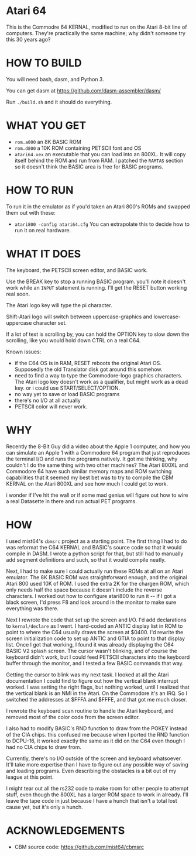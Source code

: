 Atari 64
=========================

This is the Commodre 64 KERNAL, modified to run on the Atari 8-bit
line of computers. 
They're practically the same machine; why didn't someone try
this 30 years ago?

HOW TO BUILD
============

You will need bash, dasm, and Python 3.

You can get dasm at https://github.com/dasm-assembler/dasm/

Run `./build.sh` and it should do everything.

WHAT YOU GET
============

* `rom.a000` an 8K BASIC ROM
* `rom.d800` a 10K ROM containing PETSCII font and OS
* `atari64.xex` an executable that you can load into an 800XL.
  It will copy itself behind the ROM and run from RAM.
  I patched the `RAMTAS` section so it doesn't think the BASIC
  area is free for BASIC programs.

HOW TO RUN
==========

To run it in the emulator as if you'd taken an Atari 800's ROMs and
swapped them out with these: 
* `atari800 -config atari64.cfg`
You can extrapolate this to decide how to run it on real hardware.

WHAT IT DOES
============

The keyboard, the PETSCII screen editor, and BASIC work.

Use the BREAK key to stop a running BASIC program.  you'll note
it doesn't work while an `INPUT` statement is running.
I'll get the RESET button working real soon.

The Atari logo key will type the pi character.

Shift-Atari logo will switch between uppercase-graphics and
lowercase-uppercase character set.

If a lot of text is scrolling by, you can hold the OPTION key
to slow down the scrolling, like you would hold down CTRL on
a real C64.

Known issues:
* if the C64 OS is in RAM, RESET reboots the original Atari OS.
  Supposedly the old Translator disk got around this somehow.
* need to find a way to type the Commodore-logo graphics characters.
  The Atari logo key doesn't work as a qualifier, but might work as
  a dead key.  or i could use START/SELECT/OPTION.
* no way yet to save or load BASIC programs
* there's no I/O at all actually
* PETSCII color will never work.

WHY
===

Recently the 8-Bit Guy did a video about the Apple 1 computer, and
how you can simulate an Apple 1 with a Commodore 64 program that just
reproduces the terminal I/O and runs the programs natively.  It got
me thinking, why couldn't I do the same thing with two other machines?
The Atari 800XL and Commodore 64 have such similar memory maps and
ROM switching capabilities that it seemed my best bet was to try to
compile the CBM KERNAL on the Atari 800XL and see how much I could
get to work.

i wonder if I've hit the wall or if some mad genius will figure out
how to wire a real Datasette in there and run actual PET programs.

HOW
===

I used mist64's `cbmsrc` project as a starting point.  The first
thing I had to do was reformat the C64 KERNAL and BASIC's source
code so that it would compile in DASM.  I wrote a python script
for that, but still had to manually add segment definitions and
such, so that it would compile neatly.

Next, I had to make sure I could actually run these ROMs at all
on an Atari emulator.  The 8K BASIC ROM was straightforward enough,
and the original Atari 800 used 10K of ROM.  I used the extra 2K
for the chargen ROM, which only needs half the space because it
doesn't include the reverse characters.  I worked out how to
configure atari800 to run it -- if I got a black screen, I'd
press F8 and look around in the monitor to make sure everything
was there.

Next I rewrote the code that set up the screen and I/O.  I'd
add declarations to `kernal/declare` as I went.  I hard-coded
an ANTIC display list in ROM to point to where the C64 usually
draws the screen at $0400.  I'd rewrite the screen initialization
code to set up ANTIC and GTIA to point to that display list.
Once I got that working, I found it was already displaying the
C64 BASIC V2 splash screen.  The cursor wasn't blinking, and
of course the keyboard didn't work, but I could feed PETSCII
characters into the keyboard buffer through the monitor, and
I tested a few BASIC commands that way.

Getting the cursor to blink was my next task.  I looked at all
the Atari documentation I could find to figure out how the
vertical blank interrupt worked.  I was setting the right
flags, but nothing worked, until I realized that the vertical
blank is an NMI in the Atari.  On the Commodore it's an IRQ.
So I switched the addresses at $FFFA and $FFFE, and that got
me much closer.

I rewrote the keyboard scan routine to handle the Atari
keyboard, and removed most of the color code from the screen
editor.  

I also had to modify BASIC's RND function to draw from the POKEY
instead of the CIA chips.  this confused me because when I ported
the RND function to DCPU-16, it worked exactly the same as it did
on the C64 even though I had no CIA chips to draw from.

Currently, there's no I/O outside of the screen and keyboard
whatsoever.  It'll take more expertise than I have to figure out
any possible way of saving and loading programs.  Even describing
the obstacles is a bit out of my league at this point.

I might tear out all the rs232 code to make room for other people
to attempt stuff, even though the 800XL has a larger ROM space to
work in already.  I'll leave the tape code in just because I have
a hunch that isn't a total lost cause yet, but it's only a hunch.

ACKNOWLEDGEMENTS
================

* CBM source code: https://github.com/mist64/cbmsrc


